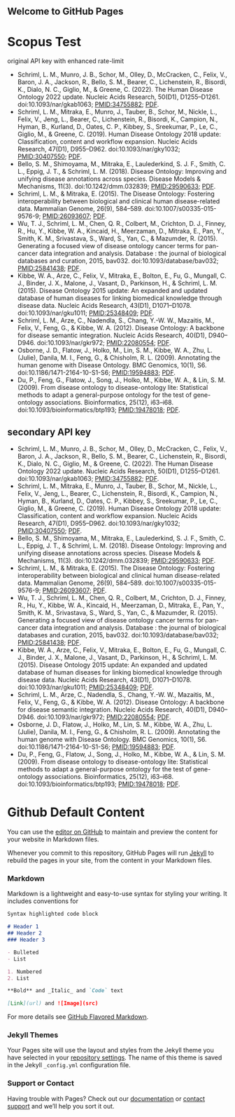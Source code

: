 ## Welcome to GitHub Pages


# Scopus Test

original API key with enhanced rate-limit
<ul>
    <li>Schriml, L. M., Munro, J. B., Schor, M., Olley, D., McCracken, C., Felix, V., Baron, J. A., Jackson, R., Bello, S. M., Bearer, C., Lichenstein, R., Bisordi, K., Dialo, N. C., Giglio, M., & Greene, C. (2022). The Human Disease Ontology 2022 update. Nucleic Acids Research, 50(D1), D1255–D1261. doi:10.1093/nar/gkab1063; <a href="https://pubmed.ncbi.nlm.nih.gov/34755882/" target="_blank">PMID:34755882</a>; <a href="/media/publication-pdfs/Schriml2021.pdf" target="_blank">PDF</a>.</li>
      <object height="50" data="https://api.elsevier.com/content/abstract/citation-count?eid=2-s2.0-85122431347&apiKey=7f13afb57fb600ab6e7d2fc0560eb939&httpAccept=text/html"></object>
    <li>Schriml, L. M., Mitraka, E., Munro, J., Tauber, B., Schor, M., Nickle, L., Felix, V., Jeng, L., Bearer, C., Lichenstein, R., Bisordi, K., Campion, N., Hyman, B., Kurland, D., Oates, C. P., Kibbey, S., Sreekumar, P., Le, C., Giglio, M., & Greene, C. (2019). Human Disease Ontology 2018 update: Classification, content and workflow expansion. Nucleic Acids Research, 47(D1), D955–D962. doi:10.1093/nar/gky1032;
      <a href="https://www.ncbi.nlm.nih.gov/pubmed/30407550" target="_blank">PMID:30407550</a>; <a href="/media/publication-pdfs/Schriml2018.pdf" target="_blank">PDF</a>.</li>
      <object height="50" data="https://api.elsevier.com/content/abstract/citation-count?eid=2-s2.0-85059795792&apiKey=7f13afb57fb600ab6e7d2fc0560eb939&httpAccept=text/html"></object>
    <li>Bello, S. M., Shimoyama, M., Mitraka, E., Laulederkind, S. J. F., Smith, C. L., Eppig, J. T., & Schriml, L. M. (2018). Disease Ontology: Improving and unifying disease annotations across species. Disease Models & Mechanisms, 11(3). doi:10.1242/dmm.032839; <a href="https://www.ncbi.nlm.nih.gov/pubmed/29590633" target="_blank">PMID:29590633</a>; <a href="/media/publication-pdfs/Bello2018.full.pdf" target="_blank">PDF</a>.</li>
      <object height="50" data="https://api.elsevier.com/content/abstract/citation-count?eid=2-s2.0-85045050282&apiKey=7f13afb57fb600ab6e7d2fc0560eb939&httpAccept=text/html"></object>
    <li>Schriml, L. M., & Mitraka, E. (2015). The Disease Ontology: Fostering interoperability between biological and clinical human disease-related data. Mammalian Genome, 26(9), 584–589. doi:10.1007/s00335-015-9576-9; <a href="https://www.ncbi.nlm.nih.gov/pubmed/26093607" target="_blank">PMID:26093607</a>; <a href="/media/publication-pdfs/Schriml2015.pdf" target="_blank">PDF</a>.</li>
      <object height="50" data="https://api.elsevier.com/content/abstract/citation-count?eid=2-s2.0-84943818431&apiKey=7f13afb57fb600ab6e7d2fc0560eb939&httpAccept=text/html"></object>
    <li>Wu, T. J., Schriml, L. M., Chen, Q. R., Colbert, M., Crichton, D. J., Finney, R., Hu, Y., Kibbe, W. A., Kincaid, H., Meerzaman, D., Mitraka, E., Pan, Y., Smith, K. M., Srivastava, S., Ward, S., Yan, C., & Mazumder, R. (2015). Generating a focused view of disease ontology cancer terms for pan-cancer data integration and analysis. Database : the journal of biological databases and curation, 2015, bav032. doi:10.1093/database/bav032;
      <a href="https://www.ncbi.nlm.nih.gov/pubmed/25841438" target="_blank">PMID:25841438</a>; <a href="/media/publication-pdfs/Wu2015.pdf" target="_blank">PDF</a>.</li>
      <object height="50" data="https://api.elsevier.com/content/abstract/citation-count?eid=2-s2.0-84943179865&apiKey=7f13afb57fb600ab6e7d2fc0560eb939&httpAccept=text/html"></object>
    <li>Kibbe, W. A., Arze, C., Felix, V., Mitraka, E., Bolton, E., Fu, G., Mungall, C. J., Binder, J. X., Malone, J., Vasant, D., Parkinson, H., & Schriml, L. M. (2015). Disease Ontology 2015 update: An expanded and updated database of human diseases for linking biomedical knowledge through disease data. Nucleic Acids Research, 43(D1), D1071–D1078. doi:10.1093/nar/gku1011; <a href="https://www.ncbi.nlm.nih.gov/pubmed/25348409" target="_blank">PMID:25348409</a>;
      <a href="/media/publication-pdfs/Kibbe2015.pdf" target="_blank">PDF</a>.</li>
      <object height="50" data="https://api.elsevier.com/content/abstract/citation-count?eid=2-s2.0-84941103725&apiKey=7f13afb57fb600ab6e7d2fc0560eb939&httpAccept=text/html"></object>
    <li>Schriml, L. M., Arze, C., Nadendla, S., Chang, Y.-W. W., Mazaitis, M., Felix, V., Feng, G., & Kibbe, W. A. (2012). Disease Ontology: A backbone for disease semantic integration. Nucleic Acids Research, 40(D1), D940–D946. doi:10.1093/nar/gkr972; <a href="https://www.ncbi.nlm.nih.gov/pubmed/22080554" target="_blank">PMID:22080554</a>; <a href="/media/publication-pdfs/Schriml2012.pdf" target="_blank">PDF</a>.</li>
      <object height="50" data="https://api.elsevier.com/content/abstract/citation-count?eid=2-s2.0-84859699832&apiKey=7f13afb57fb600ab6e7d2fc0560eb939&httpAccept=text/html"></object>
    <li>Osborne, J. D., Flatow, J., Holko, M., Lin, S. M., Kibbe, W. A., Zhu, L. (Julie), Danila, M. I., Feng, G., & Chisholm, R. L. (2009). Annotating the human genome with Disease Ontology. BMC Genomics, 10(1), S6. doi:10.1186/1471-2164-10-S1-S6; <a href="https://www.ncbi.nlm.nih.gov/pubmed/19594883" target="_blank">PMID:19594883</a>; <a href="/media/publication-pdfs/Osborne2009.pdf" target="_blank">PDF</a>.</li>
      <object height="50" data="https://api.elsevier.com/content/abstract/citation-count?eid=2-s2.0-66349110163&apiKey=7f13afb57fb600ab6e7d2fc0560eb939&httpAccept=text/html"></object>
    <li>Du, P., Feng, G., Flatow, J., Song, J., Holko, M., Kibbe, W. A., & Lin, S. M. (2009). From disease ontology to disease-ontology lite: Statistical methods to adapt a general-purpose ontology for the test of gene-ontology associations. Bioinformatics, 25(12), i63–i68. doi:10.1093/bioinformatics/btp193; <a href="https://www.ncbi.nlm.nih.gov/pubmed/19478018" target="_blank">PMID:19478018</a>; <a href="/media/publication-pdfs/Du2009.pdf" target="_blank">PDF</a>.</li>
      <object height="50" data="https://api.elsevier.com/content/abstract/citation-count?eid=2-s2.0-66349132579&apiKey=7f13afb57fb600ab6e7d2fc0560eb939&httpAccept=text/html"></object>
	</ul>

## secondary API key

<ul>
    <li>Schriml, L. M., Munro, J. B., Schor, M., Olley, D., McCracken, C., Felix, V., Baron, J. A., Jackson, R., Bello, S. M., Bearer, C., Lichenstein, R., Bisordi, K., Dialo, N. C., Giglio, M., & Greene, C. (2022). The Human Disease Ontology 2022 update. Nucleic Acids Research, 50(D1), D1255–D1261. doi:10.1093/nar/gkab1063; <a href="https://pubmed.ncbi.nlm.nih.gov/34755882/" target="_blank">PMID:34755882</a>; <a href="/media/publication-pdfs/Schriml2021.pdf" target="_blank">PDF</a>.</li>
      <object height="50" data="https://api.elsevier.com/content/abstract/citation-count?eid=2-s2.0-85122431347&apiKey=68e42305bcbe4ae837866c8e9ae7b30f&httpAccept=text/html"></object>
    <li>Schriml, L. M., Mitraka, E., Munro, J., Tauber, B., Schor, M., Nickle, L., Felix, V., Jeng, L., Bearer, C., Lichenstein, R., Bisordi, K., Campion, N., Hyman, B., Kurland, D., Oates, C. P., Kibbey, S., Sreekumar, P., Le, C., Giglio, M., & Greene, C. (2019). Human Disease Ontology 2018 update: Classification, content and workflow expansion. Nucleic Acids Research, 47(D1), D955–D962. doi:10.1093/nar/gky1032;
      <a href="https://www.ncbi.nlm.nih.gov/pubmed/30407550" target="_blank">PMID:30407550</a>; <a href="/media/publication-pdfs/Schriml2018.pdf" target="_blank">PDF</a>.</li>
      <object height="50" data="https://api.elsevier.com/content/abstract/citation-count?eid=2-s2.0-85059795792&apiKey=68e42305bcbe4ae837866c8e9ae7b30f&httpAccept=text/html"></object>
    <li>Bello, S. M., Shimoyama, M., Mitraka, E., Laulederkind, S. J. F., Smith, C. L., Eppig, J. T., & Schriml, L. M. (2018). Disease Ontology: Improving and unifying disease annotations across species. Disease Models & Mechanisms, 11(3). doi:10.1242/dmm.032839; <a href="https://www.ncbi.nlm.nih.gov/pubmed/29590633" target="_blank">PMID:29590633</a>; <a href="/media/publication-pdfs/Bello2018.full.pdf" target="_blank">PDF</a>.</li>
      <object height="50" data="https://api.elsevier.com/content/abstract/citation-count?eid=2-s2.0-85045050282&apiKey=68e42305bcbe4ae837866c8e9ae7b30f&httpAccept=text/html"></object>
    <li>Schriml, L. M., & Mitraka, E. (2015). The Disease Ontology: Fostering interoperability between biological and clinical human disease-related data. Mammalian Genome, 26(9), 584–589. doi:10.1007/s00335-015-9576-9; <a href="https://www.ncbi.nlm.nih.gov/pubmed/26093607" target="_blank">PMID:26093607</a>; <a href="/media/publication-pdfs/Schriml2015.pdf" target="_blank">PDF</a>.</li>
      <object height="50" data="https://api.elsevier.com/content/abstract/citation-count?eid=2-s2.0-84943818431&apiKey=68e42305bcbe4ae837866c8e9ae7b30f&httpAccept=text/html"></object>
    <li>Wu, T. J., Schriml, L. M., Chen, Q. R., Colbert, M., Crichton, D. J., Finney, R., Hu, Y., Kibbe, W. A., Kincaid, H., Meerzaman, D., Mitraka, E., Pan, Y., Smith, K. M., Srivastava, S., Ward, S., Yan, C., & Mazumder, R. (2015). Generating a focused view of disease ontology cancer terms for pan-cancer data integration and analysis. Database : the journal of biological databases and curation, 2015, bav032. doi:10.1093/database/bav032;
      <a href="https://www.ncbi.nlm.nih.gov/pubmed/25841438" target="_blank">PMID:25841438</a>; <a href="/media/publication-pdfs/Wu2015.pdf" target="_blank">PDF</a>.</li>
      <object height="50" data="https://api.elsevier.com/content/abstract/citation-count?eid=2-s2.0-84943179865&apiKey=68e42305bcbe4ae837866c8e9ae7b30f&httpAccept=text/html"></object>
    <li>Kibbe, W. A., Arze, C., Felix, V., Mitraka, E., Bolton, E., Fu, G., Mungall, C. J., Binder, J. X., Malone, J., Vasant, D., Parkinson, H., & Schriml, L. M. (2015). Disease Ontology 2015 update: An expanded and updated database of human diseases for linking biomedical knowledge through disease data. Nucleic Acids Research, 43(D1), D1071–D1078. doi:10.1093/nar/gku1011; <a href="https://www.ncbi.nlm.nih.gov/pubmed/25348409" target="_blank">PMID:25348409</a>;
      <a href="/media/publication-pdfs/Kibbe2015.pdf" target="_blank">PDF</a>.</li>
      <object height="50" data="https://api.elsevier.com/content/abstract/citation-count?eid=2-s2.0-84941103725&apiKey=68e42305bcbe4ae837866c8e9ae7b30f&httpAccept=text/html"></object>
    <li>Schriml, L. M., Arze, C., Nadendla, S., Chang, Y.-W. W., Mazaitis, M., Felix, V., Feng, G., & Kibbe, W. A. (2012). Disease Ontology: A backbone for disease semantic integration. Nucleic Acids Research, 40(D1), D940–D946. doi:10.1093/nar/gkr972; <a href="https://www.ncbi.nlm.nih.gov/pubmed/22080554" target="_blank">PMID:22080554</a>; <a href="/media/publication-pdfs/Schriml2012.pdf" target="_blank">PDF</a>.</li>
      <object height="50" data="https://api.elsevier.com/content/abstract/citation-count?eid=2-s2.0-84859699832&apiKey=68e42305bcbe4ae837866c8e9ae7b30f&httpAccept=text/html"></object>
    <li>Osborne, J. D., Flatow, J., Holko, M., Lin, S. M., Kibbe, W. A., Zhu, L. (Julie), Danila, M. I., Feng, G., & Chisholm, R. L. (2009). Annotating the human genome with Disease Ontology. BMC Genomics, 10(1), S6. doi:10.1186/1471-2164-10-S1-S6; <a href="https://www.ncbi.nlm.nih.gov/pubmed/19594883" target="_blank">PMID:19594883</a>; <a href="/media/publication-pdfs/Osborne2009.pdf" target="_blank">PDF</a>.</li>
      <object height="50" data="https://api.elsevier.com/content/abstract/citation-count?eid=2-s2.0-66349110163&apiKey=68e42305bcbe4ae837866c8e9ae7b30f&httpAccept=text/html"></object>
    <li>Du, P., Feng, G., Flatow, J., Song, J., Holko, M., Kibbe, W. A., & Lin, S. M. (2009). From disease ontology to disease-ontology lite: Statistical methods to adapt a general-purpose ontology for the test of gene-ontology associations. Bioinformatics, 25(12), i63–i68. doi:10.1093/bioinformatics/btp193; <a href="https://www.ncbi.nlm.nih.gov/pubmed/19478018" target="_blank">PMID:19478018</a>; <a href="/media/publication-pdfs/Du2009.pdf" target="_blank">PDF</a>.</li>
      <object height="50" data="https://api.elsevier.com/content/abstract/citation-count?eid=2-s2.0-66349132579&apiKey=68e42305bcbe4ae837866c8e9ae7b30f&httpAccept=text/html"></object>
	</ul>

# Github Default Content

You can use the [editor on GitHub](https://github.com/allenbaron/allenbaron.github.io/edit/main/index.md) to maintain and preview the content for your website in Markdown files.

Whenever you commit to this repository, GitHub Pages will run [Jekyll](https://jekyllrb.com/) to rebuild the pages in your site, from the content in your Markdown files.

### Markdown

Markdown is a lightweight and easy-to-use syntax for styling your writing. It includes conventions for

```markdown
Syntax highlighted code block

# Header 1
## Header 2
### Header 3

- Bulleted
- List

1. Numbered
2. List

**Bold** and _Italic_ and `Code` text

[Link](url) and ![Image](src)
```

For more details see [GitHub Flavored Markdown](https://guides.github.com/features/mastering-markdown/).

### Jekyll Themes

Your Pages site will use the layout and styles from the Jekyll theme you have selected in your [repository settings](https://github.com/allenbaron/allenbaron.github.io/settings). The name of this theme is saved in the Jekyll `_config.yml` configuration file.

### Support or Contact

Having trouble with Pages? Check out our [documentation](https://docs.github.com/categories/github-pages-basics/) or [contact support](https://github.com/contact) and we’ll help you sort it out.

